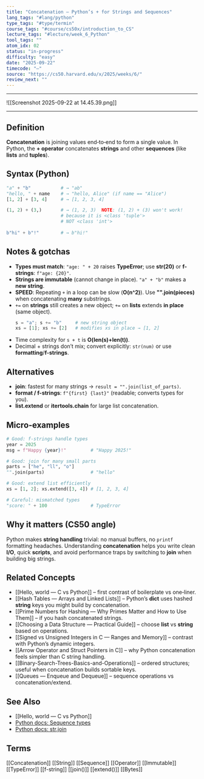 ```yaml
---
title: "Concatenation — Python’s + for Strings and Sequences"
lang_tags: "#lang/python"
type_tags: "#type/termin"
course_tags: "#course/cs50x/introduction_to_CS"
lecture_tags: "#lecture/week_6_Python"
tool_tags: ""
atom_idx: 02
status: "in-progress"
difficulty: "easy"
date: "2025-09-22"
timecode: "—"
source: "https://cs50.harvard.edu/x/2025/weeks/6/"
review_next: ""
---
```

---

![[Screenshot 2025-09-22 at 14.45.39.png]]

---

## Definition
**Concatenation** is joining values end‑to‑end to form a single value. In Python, the **+ operator** concatenates **strings** and other **sequences** (like **lists** and **tuples**).

## Syntax (Python)
```py
"a" + "b"           # → "ab"
"hello, " + name    # → "hello, Alice" (if name == "Alice")
[1, 2] + [3, 4]     # → [1, 2, 3, 4]

(1, 2) + (3,)       # → (1, 2, 3)  NOTE: (1, 2) + (3) won't work! 
                    # because it is <class 'tuple'> 
                    # NOT <class 'int'>
                    
b"hi" + b"!"        # → b"hi!"
```

## Notes & gotchas
- **Types must match**: `"age: " + 20` raises **TypeError**; use **str(20)** or **f-strings**: `f"age: {20}"`.
- **Strings are immutable** (cannot change in place). `"a" + "b"` makes a **new string**. 
- **SPEED**: Repeating `+` in a loop can be slow (**O(n^2)**). Use **"".join(pieces)** when concatenating **many** substrings.
- `+=` on **strings** still creates a new object; `+=` on **lists** extends **in place** (same object).  
  ```py
  s = "a"; s += "b"     # new string object
  xs = [1]; xs += [2]   # modifies xs in place → [1, 2]
  ```
- Time complexity for `s + t` is **O(len(s)+len(t))**.
- Decimal + strings don’t mix; convert explicitly: `str(num)` or use **formatting**/**f-strings**.

## Alternatives
- **join**: fastest for many strings → `result = "".join(list_of_parts)`.
- **format / f-strings**: `f"{first} {last}"` (readable; converts types for you).
- **list.extend** or **itertools.chain** for large list concatenation.

## Micro‑examples
```py
# Good: f-strings handle types
year = 2025
msg = f"Happy {year}!"         # "Happy 2025!"

# Good: join for many small parts
parts = ["he", "ll", "o"]
"".join(parts)                 # "hello"

# Good: extend list efficiently
xs = [1, 2]; xs.extend([3, 4]) # [1, 2, 3, 4]

# Careful: mismatched types
"score: " + 100                # TypeError
```

## Why it matters (CS50 angle)
Python makes **string handling** trivial: no manual buffers, no `printf` formatting headaches. Understanding **concatenation** helps you write clean **I/O**, quick **scripts**, and avoid performance traps by switching to **join** when building big strings.

## Related Concepts
- [[Hello, world — C vs Python]] – first contrast of boilerplate vs one‑liner.
- [[Hash Tables — Arrays and Linked Lists]] – Python’s **dict** uses hashed **string** keys you might build by concatenation.
- [[Prime Numbers for Hashing — Why Primes Matter and How to Use Them]] – if you hash concatenated strings.
- [[Choosing a Data Structure — Practical Guide]] – choose **list** vs **string** based on operations.
- [[Signed vs Unsigned Integers in C — Ranges and Memory]] – contrast with Python’s dynamic integers.
- [[Arrow Operator and Struct Pointers in C]] – why Python concatenation feels simpler than C string handling.
- [[Binary-Search-Trees-Basics-and-Operations]] – ordered structures; useful when concatenation builds sortable keys.
- [[Queues — Enqueue and Dequeue]] – sequence operations vs concatenation/extend.

## See Also
- [[Hello, world — C vs Python]]
- [Python docs: Sequence types](https://docs.python.org/3/library/stdtypes.html#sequence-types-list-tuple-range)
- [Python docs: str.join](https://docs.python.org/3/library/stdtypes.html#str.join)

## Terms
[[Concatenation]] [[String]] [[Sequence]] [[Operator]] [[Immutable]] [[TypeError]] [[f-string]] [[join()]] [[extend()]] [[Bytes]]
